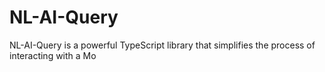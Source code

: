 # NL-AI-Query

NL-AI-Query is a powerful TypeScript library that simplifies the process of interacting with a Mo